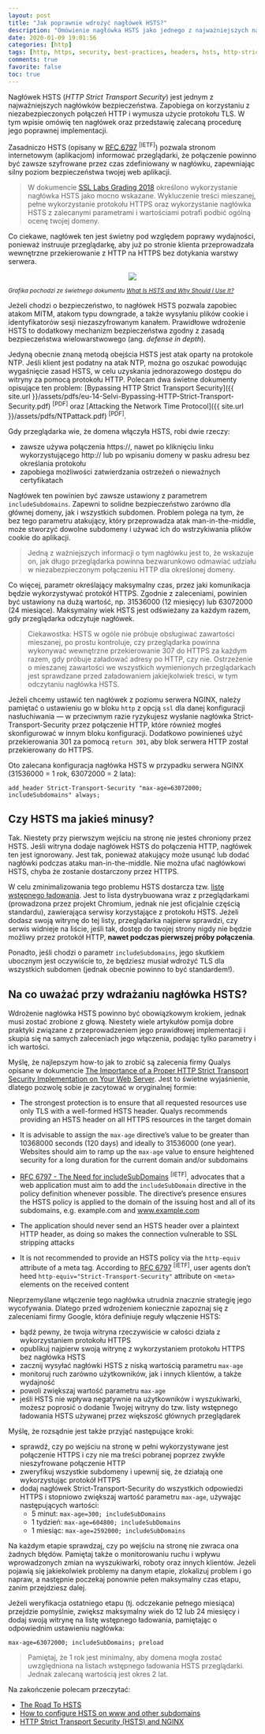 ```yaml
---
layout: post
title: "Jak poprawnie wdrożyć nagłówek HSTS?"
description: "Omówienie nagłówka HSTS jako jednego z najważniejszych nagłówków bezpieczeństwa."
date: 2020-01-09 19:01:56
categories: [http]
tags: [http, https, security, best-practices, headers, hsts, http-strict-transport-security]
comments: true
favorite: false
toc: true
---
```


Nagłówek HSTS (_HTTP Strict Transport Security_) jest jednym z najważniejszych nagłówków bezpieczeństwa. Zapobiega on korzystaniu z niezabezpieczonych połączeń HTTP i wymusza użycie protokołu TLS. W tym wpisie omówię ten nagłówek oraz przedstawię zalecaną procedurę jego poprawnej implementacji.

Zasadniczo HSTS (opisany w [RFC 6797](https://tools.ietf.org/html/rfc6797) <sup>[IETF]</sup>) pozwala stronom internetowym (aplikacjom) informować przeglądarki, że połączenie powinno być zawsze szyfrowane przez czas zdefiniowany w nagłówku, zapewniając silny poziom bezpieczeństwa twojej web aplikacji.

  > W dokumencie [SSL Labs Grading 2018](https://discussions.qualys.com/docs/DOC-6321-ssl-labs-grading-2018) określono wykorzystanie nagłówka HSTS jako mocno wskazane. Wykluczenie treści mieszanej, pełne wykorzystanie protokołu HTTPS oraz wykorzystanie nagłówka HSTS z zalecanymi parametrami i wartościami potrafi podbić ogólną ocenę twojej domeny.

Co ciekawe, nagłówek ten jest świetny pod względem poprawy wydajności, ponieważ instruuje przeglądarkę, aby już po stronie klienta przeprowadzała wewnętrzne przekierowanie z HTTP na HTTPS bez dotykania warstwy serwera.

<p align="center">
  <img src="/assets/img/posts/hsts_acunetix.png">
</p>

<sup><i>Grafika pochodzi ze świetnego dokumentu <a href="https://www.acunetix.com/blog/articles/what-is-hsts-why-use-it/">What Is HSTS and Why Should I Use It?</a></i></sup>

Jeżeli chodzi o bezpieczeństwo, to nagłówek HSTS pozwala zapobiec atakom MITM, atakom typu downgrade, a także wysyłaniu plików cookie i identyfikatorów sesji niezaszyfrowanym kanałem. Prawidłowe wdrożenie HSTS to dodatkowy mechanizm bezpieczeństwa zgodny z zasadą bezpieczeństwa wielowarstwowego (ang. _defense in depth_).

Jedyną obecnie znaną metodą obejścia HSTS jest atak oparty na protokole NTP. Jeśli klient jest podatny na atak NTP, można go oszukać powodując wygaśnięcie zasad HSTS, w celu uzyskania jednorazowego dostępu do witryny za pomocą protokołu HTTP. Polecam dwa świetne dokumenty opisujące ten problem: [Bypassing HTTP Strict Transport Security]({{ site.url }}/assets/pdfs/eu-14-Selvi-Bypassing-HTTP-Strict-Transport-Security.pdf) <sup>[PDF]</sup> oraz [Attacking the Network Time Protocol]({{ site.url }}/assets/pdfs/NTPattack.pdf) <sup>[PDF]</sup>.

Gdy przeglądarka wie, że domena włączyła HSTS, robi dwie rzeczy:

- zawsze używa połączenia <span class="h-b">https://</span>, nawet po kliknięciu linku wykorzystującego <span class="h-b">http://</span> lub po wpisaniu domeny w pasku adresu bez określania protokołu
- zapobiega możliwości zatwierdzania ostrzeżeń o nieważnych certyfikatach

Nagłówek ten powinien być zawsze ustawiony z parametrem `includeSubdomains`. Zapewni to solidne bezpieczeństwo zarówno dla głównej domeny, jak i wszystkich subdomen. Problem polega na tym, że bez tego parametru atakujący, który przeprowadza atak man-in-the-middle, może stworzyć dowolne subdomeny i używać ich do wstrzykiwania plików cookie do aplikacji.

  > Jedną z ważniejszych informacji o tym nagłówku jest to, że wskazuje on, jak długo przeglądarka powinna bezwarunkowo odmawiać udziału w niezabezpieczonym połączeniu HTTP dla określonej domeny.

Co więcej, parametr określający maksymalny czas, przez jaki komunikacja będzie wykorzystywać protokół HTTPS. Zgodnie z zaleceniami, powinien być ustawiony na dużą wartość, np. 31536000 (12 miesięcy) lub 63072000 (24 miesiące). Maksymalny wiek HSTS jest odświeżany za każdym razem, gdy przeglądarka odczytuje nagłówek.

  > Ciekawostka: HSTS w ogóle nie próbuje obsługiwać zawartości mieszanej, po prostu kontroluje, czy przeglądarka powinna wykonywać wewnętrzne przekierowanie 307 do HTTPS za każdym razem, gdy próbuje załadować adresy po HTTP, czy nie. Ostrzeżenie o mieszanej zawartości we wszystkich wymienionych przeglądarkach jest sprawdzane przed załadowaniem jakiejkolwiek treści, w tym odczytaniu nagłówka HSTS.

Jeżeli chcemy ustawić ten nagłówek z poziomu serwera NGINX, należy pamiętać o ustawieniu go w bloku `http` z opcją `ssl` dla danej konfiguracji nasłuchiwania — w przeciwnym razie ryzykujesz wysłanie nagłówka <span class="h-b">Strict-Transport-Security</span> przez połączenie HTTP, które również mogłeś skonfigurować w innym bloku konfiguracji. Dodatkowo powinieneś użyć przekierowania 301 za pomocą `return 301`, aby blok serwera HTTP został przekierowany do HTTPS.

Oto zalecana konfiguracja nagłówka HSTS w przypadku serwera NGINX (31536000 = 1 rok, 63072000 = 2 lata):

```nginx
add_header Strict-Transport-Security "max-age=63072000; includeSubdomains" always;
```

## Czy HSTS ma jakieś minusy?

Tak. Niestety przy pierwszym wejściu na stronę nie jesteś chroniony przez HSTS. Jeśli witryna dodaje nagłówek HSTS do połączenia HTTP, nagłówek ten jest ignorowany. Jest tak, ponieważ atakujący może usunąć lub dodać nagłówki podczas ataku man-in-the-middle. Nie można ufać nagłówkowi HSTS, chyba że zostanie dostarczony przez HTTPS.

W celu zminimalizowania tego problemu HSTS dostarcza tzw. [listę wstępnego ładowania](https://hstspreload.org/). Jest to lista dystrybuowana wraz z przeglądarkami (prowadzona przez projekt Chromium, jednak nie jest oficjalnie częścią standardu), zawierająca serwisy korzystające z protokołu HSTS. Jeżeli dodasz swoją witrynę do tej listy, przeglądarka najpierw sprawdzi, czy serwis widnieje na liście, jeśli tak, dostęp do twojej strony nigdy nie będzie możliwy przez protokół HTTP, **nawet podczas pierwszej próby połączenia**.

Ponadto, jeśli chodzi o parametr `includeSubdomains`, jego skutkiem ubocznym jest oczywiście to, że będziesz musiał wdrożyć TLS dla wszystkich subdomen (jednak obecnie powinno to być standardem!).

## Na co uważać przy wdrażaniu nagłówka HSTS?

Wdrożenie nagłówka HSTS powinno być obowiązkowym krokiem, jednak musi zostać zrobione z głową. Niestety wiele artykułów pomija dobre praktyki związane z przeprowadzeniem jego prawidłowej implementacji i skupia się na samych zaleceniach jego włączenia, podając tylko parametry i ich wartości.

Myślę, że najlepszym how-to jak to zrobić są zalecenia firmy Qualys opisane w dokumencie [The Importance of a Proper HTTP Strict Transport Security Implementation on Your Web Server](https://blog.qualys.com/securitylabs/2016/03/28/the-importance-of-a-proper-http-strict-transport-security-implementation-on-your-web-server). Jest to świetne wyjaśnienie, dlatego pozwolę sobie je zacytować w oryginalnej formie:

- The strongest protection is to ensure that all requested resources use only TLS with a well-formed HSTS header. Qualys recommends providing an HSTS header on all HTTPS resources in the target domain

- It is advisable to assign the `max-age` directive’s value to be greater than 10368000 seconds (120 days) and ideally to 31536000 (one year). Websites should aim to ramp up the `max-age` value to ensure heightened security for a long duration for the current domain and/or subdomains

- [RFC 6797 - The Need for includeSubDomains](https://tools.ietf.org/html/rfc6797) <sup>[IETF]</sup>, advocates that a web application must aim to add the `includeSubDomain` directive in the policy definition whenever possible. The directive’s presence ensures the HSTS policy is applied to the domain of the issuing host and all of its subdomains, e.g. <span class="h-b">example.com</span> and <span class="h-b">www.example.com</span>

- The application should never send an HSTS header over a plaintext HTTP header, as doing so makes the connection vulnerable to SSL stripping attacks

- It is not recommended to provide an HSTS policy via the `http-equiv` attribute of a meta tag. According to [RFC 6797](https://tools.ietf.org/html/rfc6797) <sup>[IETF]</sup>, user agents don’t heed `http-equiv="Strict-Transport-Security"` attribute on `<meta>` elements on the received content

Nieprzemyślane włączenie tego nagłówka utrudnia znacznie strategię jego wycofywania. Dlatego przed wdrożeniem koniecznie zapoznaj się z zaleceniami firmy Google, która definiuje reguły włączenie HSTS:

- bądź pewny, że twoja witryna rzeczywiście w całości działa z wykorzystaniem protokołu HTTPS
- opublikuj najpierw swoją witrynę z wykorzystaniem protokołu HTTPS bez nagłówka HSTS
- zacznij wysyłać nagłówki HSTS z niską wartością parametru `max-age`
- monitoruj ruch zarówno użytkowników, jak i innych klientów, a także wydajność
- powoli zwiększaj wartość parametru `max-age`
- jeśli HSTS nie wpływa negatywnie na użytkowników i wyszukiwarki, możesz poprosić o dodanie Twojej witryny do tzw. listy wstępnego ładowania HSTS używanej przez większość głównych przeglądarek

Myślę, że rozsądnie jest także przyjąć następujące kroki:

- sprawdź, czy po wejściu na stronę w pełni wykorzystywane jest połączenie HTTPS i czy nie ma treści pobranej poprzez zwykłe nieszyfrowane połączenie HTTP
- zweryfikuj wszystkie subdomeny i upewnij się, że działają one wykorzystując protokół HTTPS
- dodaj nagłówek <span class="h-b">Strict-Transport-Security</span> do wszystkich odpowiedzi HTTPS i stopniowo zwiększaj wartość parametru `max-age`, używając następujących wartości:
  - 5 minut: `max-age=300; includeSubDomains`
  - 1 tydzień: `max-age=604800; includeSubDomains`
  - 1 miesiąc: `max-age=2592000; includeSubDomains`

Na każdym etapie sprawdzaj, czy po wejściu na stronę nie zwraca ona żadnych błędów. Pamiętaj także o monitorowaniu ruchu i wpływu wprowadzonych zmian na wyszukiwarki, roboty oraz innych klientów. Jeżeli pojawią się jakiekolwiek problemy na danym etapie, zlokalizuj problem i go napraw, a następnie poczekaj ponownie pełen maksymalny czas etapu, zanim przejdziesz dalej.

Jeżeli weryfikacja ostatniego etapu (tj. odczekanie pełnego miesiąca) przejdzie pomyślnie, zwiększ maksymalny wiek do 12 lub 24 miesięcy i dodaj swoją witrynę na listę wstępnego ładowania, pamiętając o odpowiednim ustawieniu nagłówka:

```
max-age=63072000; includeSubDomains; preload
```

  > Pamiętaj, że 1 rok jest minimalny, aby domena mogła zostać uwzględniona na listach wstępnego ładowania HSTS przeglądarki. Jednak zalecaną wartością jest okres 2 lat.

Na zakończenie polecam przeczytać:

- [The Road To HSTS](https://engineeringblog.yelp.com/2017/09/the-road-to-hsts.html)
- [How to configure HSTS on www and other subdomains](https://www.danielmorell.com/blog/how-to-configure-hsts-on-www-and-other-subdomains)
- [HTTP Strict Transport Security (HSTS) and NGINX](https://www.nginx.com/blog/http-strict-transport-security-hsts-and-nginx/)
